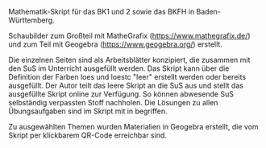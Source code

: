 Mathematik-Skript für das BK1 und 2 sowie das BKFH in Baden-Württemberg. 

Schaubilder zum Großteil mit MatheGrafix (https://www.mathegrafix.de/) und zum Teil mit Geogebra (https://www.geogebra.org/) erstellt.

Die einzelnen Seiten sind als Arbeitsblätter konzipiert, die zusammen mit den SuS im Unterricht ausgefüllt werden.
Das Skript kann über die Definition der Farben loes und loestc "leer" erstellt werden oder bereits ausgefüllt. 
Der Autor teilt das leere Skript an die SuS aus und stellt das ausgefüllte Skript online zur Verfügung. So können abwesende SuS selbständig verpassten Stoff nachholen. 
Die Lösungen zu allen Übungsaufgaben sind im Skript mit in begriffen. 

Zu ausgewählten Themen wurden Materialien in Geogebra erstellt, die vom Skript per klickbarem QR-Code erreichbar sind.
